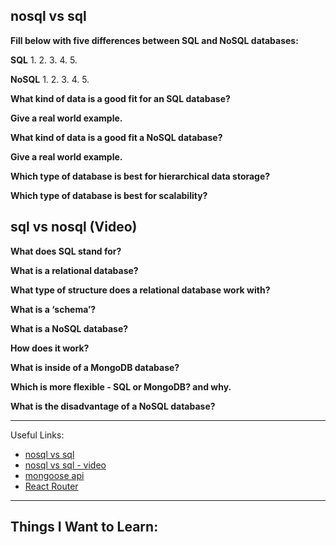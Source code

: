 ## nosql vs sql

**Fill below with five differences between SQL and NoSQL databases:**

**SQL**	
1. 
2. 
3. 
4. 
5. 

**NoSQL**
1. 
2. 
3. 
4. 
5. 
 	 
 	 
**What kind of data is a good fit for an SQL database?**


**Give a real world example.**


**What kind of data is a good fit a NoSQL database?**


**Give a real world example.**


**Which type of database is best for hierarchical data storage?**


**Which type of database is best for scalability?**


## sql vs nosql (Video)

**What does SQL stand for?**


**What is a relational database?**


**What type of structure does a relational database work with?**


**What is a ‘schema’?**


**What is a NoSQL database?**


**How does it work?**


**What is inside of a MongoDB database?**


**Which is more flexible - SQL or MongoDB? and why.**


**What is the disadvantage of a NoSQL database?**


---

Useful Links:
- [nosql vs sql](https://www.thegeekstuff.com/2014/01/sql-vs-nosql-db/?utm_source=tuicool)
- [nosql vs sql - video](https://www.youtube.com/watch?v=ZS_kXvOeQ5Y)
- [mongoose api](https://mongoosejs.com/docs/api/model.html#Model())
- [React Router](https://reactrouter.com/en/6.14.1/web/api/BrowserRouter)

---

## Things I Want to Learn: